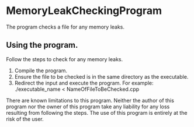 # MemoryLeakCheckingProgram
The program checks a file for any memory leaks.


## Using the program.

Follow the steps to check for any memory leaks.
1. Compile the program.
2. Ensure the file to be checked is in the same directory as the executable.
3. Redirect the input and execute the program. For example:
      ./executable_name < NameOfFileToBeChecked.cpp



There are known limitations to this program. Neither the author of this program nor the owner of
this program take any liability for any loss resulting from following the steps. The use of this program is
entirely at the risk of the user.

